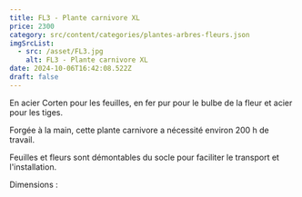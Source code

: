 ```yaml
---
title: FL3 - Plante carnivore XL
price: 2300
category: src/content/categories/plantes-arbres-fleurs.json
imgSrcList:
  - src: /asset/FL3.jpg
    alt: FL3 - Plante carnivore XL
date: 2024-10-06T16:42:08.522Z
draft: false
---
```


En acier Corten pour les feuilles, en fer pur pour le bulbe de la fleur et acier pour les tiges.

Forgée à la main, cette plante carnivore a nécessité environ 200 h de travail.

Feuilles et fleurs sont démontables du socle pour faciliter le transport et l'installation.

Dimensions :

